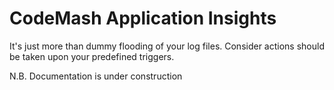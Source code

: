 # CodeMash Application Insights 

It's just more than dummy flooding of your log files. Consider actions should be taken upon your predefined triggers. 

N.B. Documentation is under construction

